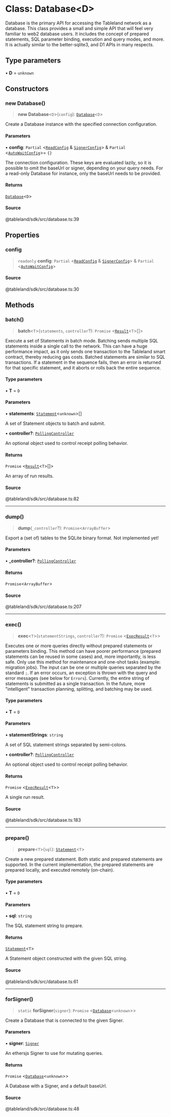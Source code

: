 # Class: Database\<D\>

Database is the primary API for accessing the Tableland network as a database.
This class provides a small and simple API that will feel very familiar to
web2 database users. It includes the concept of prepared statements, SQL
parameter binding, execution and query modes, and more. It is actually similar
to the better-sqlite3, and D1 APIs in many respects.

## Type parameters

• **D** = `unknown`

## Constructors

### new Database()

> **new Database**\<`D`\>(`config`): [`Database`](Database.md)\<`D`\>

Create a Database instance with the specified connection configuration.

#### Parameters

• **config**: `Partial` \<[`ReadConfig`](../namespaces/helpers/interfaces/ReadConfig.md) & [`SignerConfig`](../namespaces/helpers/interfaces/SignerConfig.md)\> & `Partial` \<[`AutoWaitConfig`](../namespaces/helpers/interfaces/AutoWaitConfig.md)\>= `{}`

The connection configuration. These keys are evaluated lazily,
so it is possible to omit the baseUrl or signer, depending on your query
needs. For a read-only Database for instance, only the baseUrl needs to be
provided.

#### Returns

[`Database`](Database.md)\<`D`\>

#### Source

@tableland/sdk/src/database.ts:39

## Properties

### config

> `readonly` **config**: `Partial` \<[`ReadConfig`](../namespaces/helpers/interfaces/ReadConfig.md) & [`SignerConfig`](../namespaces/helpers/interfaces/SignerConfig.md)\> & `Partial` \<[`AutoWaitConfig`](../namespaces/helpers/interfaces/AutoWaitConfig.md)\>

#### Source

@tableland/sdk/src/database.ts:30

## Methods

### batch()

> **batch**\<`T`\>(`statements`, `controller`?): `Promise` \<[`Result`](../interfaces/Result.md)\<`T`\>[]\>

Execute a set of Statements in batch mode.
Batching sends multiple SQL statements inside a single call to the
network. This can have a huge performance impact, as it only sends
one transaction to the Tableland smart contract, thereby reducing
gas costs.
Batched statements are similar to SQL transactions. If a statement
in the sequence fails, then an error is returned for that specific
statement, and it aborts or rolls back the entire sequence.

#### Type parameters

• **T** = `D`

#### Parameters

• **statements**: [`Statement`](Statement.md)\<`unknown`\>[]

A set of Statement objects to batch and submit.

• **controller?**: [`PollingController`](../namespaces/helpers/type-aliases/PollingController.md)

An optional object used to control receipt polling behavior.

#### Returns

`Promise` \<[`Result`](../interfaces/Result.md)\<`T`\>[]\>

An array of run results.

#### Source

@tableland/sdk/src/database.ts:82

***

### dump()

> **dump**(`_controller`?): `Promise`\<`ArrayBuffer`\>

Export a (set of) tables to the SQLite binary format.
Not implemented yet!

#### Parameters

• **\_controller?**: [`PollingController`](../namespaces/helpers/type-aliases/PollingController.md)

#### Returns

`Promise`\<`ArrayBuffer`\>

#### Source

@tableland/sdk/src/database.ts:207

***

### exec()

> **exec**\<`T`\>(`statementStrings`, `controller`?): `Promise` \<[`ExecResult`](../interfaces/ExecResult.md)\<`T`\>\>

Executes one or more queries directly without prepared statements
or parameters binding. This method can have poorer performance
(prepared statements can be reused in some cases) and, more importantly,
is less safe. Only use this method for maintenance and one-shot tasks
(example: migration jobs). The input can be one or multiple queries
separated by the standard `;`.
If an error occurs, an exception is thrown with the query and error
messages (see below for `Errors`).
Currently, the entire string of statements is submitted as a single
transaction. In the future, more "intelligent" transaction planning,
splitting, and batching may be used.

#### Type parameters

• **T** = `D`

#### Parameters

• **statementStrings**: `string`

A set of SQL statement strings separated by semi-colons.

• **controller?**: [`PollingController`](../namespaces/helpers/type-aliases/PollingController.md)

An optional object used to control receipt polling behavior.

#### Returns

`Promise` \<[`ExecResult`](../interfaces/ExecResult.md)\<`T`\>\>

A single run result.

#### Source

@tableland/sdk/src/database.ts:183

***

### prepare()

> **prepare**\<`T`\>(`sql`): [`Statement`](Statement.md)\<`T`\>

Create a new prepared statement.
Both static and prepared statements are supported. In the current
implementation, the prepared statements are prepared locally, and
executed remotely (on-chain).

#### Type parameters

• **T** = `D`

#### Parameters

• **sql**: `string`

The SQL statement string to prepare.

#### Returns

[`Statement`](Statement.md)\<`T`\>

A Statement object constructed with the given SQL string.

#### Source

@tableland/sdk/src/database.ts:61

***

### forSigner()

> `static` **forSigner**(`signer`): `Promise` \<[`Database`](Database.md)\<`unknown`\>\>

Create a Database that is connected to the given Signer.

#### Parameters

• **signer**: [`Signer`](../namespaces/helpers/interfaces/Signer.md)

An ethersjs Signer to use for mutating queries.

#### Returns

`Promise` \<[`Database`](Database.md)\<`unknown`\>\>

A Database with a Signer, and a default baseUrl.

#### Source

@tableland/sdk/src/database.ts:48
